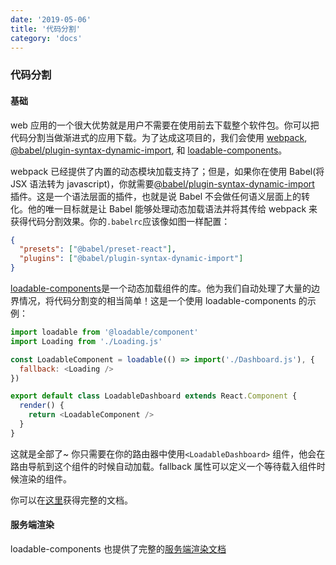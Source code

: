 ```yaml
---
date: '2019-05-06'
title: '代码分割'
category: 'docs'
---
```


### 代码分割

#### 基础

web 应用的一个很大优势就是用户不需要在使用前去下载整个软件包。你可以把代码分割当做渐进式的应用下载。为了达成这项目的，我们会使用 [webpack](https://webpack.js.org/), [@babel/plugin-syntax-dynamic-import](https://babeljs.io/docs/en/babel-plugin-syntax-dynamic-import/), 和 [loadable-components](https://github.com/gregberge/loadable-components)。

webpack 已经提供了内置的动态模块加载支持了；但是，如果你在使用 Babel(将 JSX 语法转为 javascript)，你就需要[@babel/plugin-syntax-dynamic-import](https://babeljs.io/docs/en/babel-plugin-syntax-dynamic-import/) 插件。这是一个语法层面的插件，也就是说 Babel 不会做任何语义层面上的转化。他的唯一目标就是让 Babel 能够处理动态加载语法并将其传给 webpack 来获得代码分割效果。你的`.babelrc`应该像如图一样配置：

```json
{
  "presets": ["@babel/preset-react"],
  "plugins": ["@babel/plugin-syntax-dynamic-import"]
}
```

[loadable-components](https://github.com/gregberge/loadable-components)是一个动态加载组件的库。他为我们自动处理了大量的边界情况，将代码分割变的相当简单！这是一个使用 loadable-components 的示例：

```js
import loadable from '@loadable/component'
import Loading from './Loading.js'

const LoadableComponent = loadable(() => import('./Dashboard.js'), {
  fallback: <Loading />
})

export default class LoadableDashboard extends React.Component {
  render() {
    return <LoadableComponent />
  }
}
```

这就是全部了~ 你只需要在你的路由器中使用`<LoadableDashboard>` 组件，他会在路由导航到这个组件的时候自动加载。fallback 属性可以定义一个等待载入组件时候渲染的组件。

你可以在[这里](https://www.smooth-code.com/open-source/loadable-components/docs/getting-started/)获得完整的文档。

#### 服务端渲染

loadable-components 也提供了完整的[服务端渲染文档](https://loadable-components.com/docs/server-side-rendering/)
